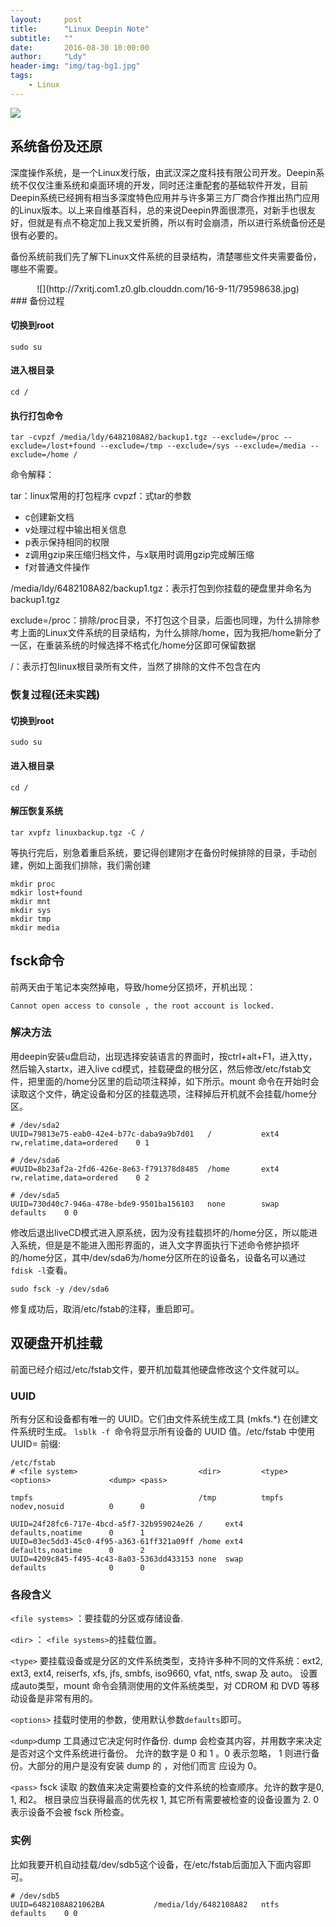 ```yaml
---
layout:     post
title:      "Linux Deepin Note"
subtitle:   ""
date:       2016-08-30 10:00:00
author:     "Ldy"
header-img: "img/tag-bg1.jpg"
tags:
    - Linux
---
```


![](http://7xritj.com1.z0.glb.clouddn.com/16-9-11/90739124.jpg)
<!--more-->

## 系统备份及还原

深度操作系统，是一个Linux发行版，由武汉深之度科技有限公司开发。Deepin系统不仅仅注重系统和桌面环境的开发，同时还注重配套的基础软件开发，目前Deepin系统已经拥有相当多深度特色应用并与许多第三方厂商合作推出热门应用的Linux版本。以上来自维基百科，总的来说Deepin界面很漂亮，对新手也很友好，但就是有点不稳定加上我又爱折腾，所以有时会崩溃，所以进行系统备份还是很有必要的。

备份系统前我们先了解下Linux文件系统的目录结构，清楚哪些文件夹需要备份，哪些不需要。

<center>
![](http://7xritj.com1.z0.glb.clouddn.com/16-9-11/79598638.jpg)
</center>
### 备份过程

#### 切换到root

```shell
sudo su
```

#### 进入根目录
```shell
cd /
```

#### 执行打包命令
```shell
tar -cvpzf /media/ldy/6482108A82/backup1.tgz --exclude=/proc --exclude=/lost+found --exclude=/tmp --exclude=/sys --exclude=/media --exclude=/home /
```

命令解释：

tar：linux常用的打包程序
cvpzf：式tar的参数
- c­创建新文档
- v­处理过程中输出相关信息
- p­表示保持相同的权限
- z­调用gzip来压缩归档文件，与­x联用时调用gzip完成解压缩
- f­对普通文件操作

/media/ldy/6482108A82/backup1.tgz：表示打包到你挂载的硬盘里并命名为backup1.tgz

­­exclude=/proc：排除/proc目录，不打包这个目录，后面也同理，为什么排除参考上面的Linux文件系统的目录结构，为什么排除/home，因为我把/home新分了一区，在重装系统的时候选择不格式化/home分区即可保留数据

/：表示打包linux根目录所有文件，当然了排除的文件不包含在内

### 恢复过程(还未实践)

#### 切换到root
```
sudo su  
```

#### 进入根目录
```
cd /  
```
#### 解压恢复系统
```
tar xvpfz linuxbackup.tgz -C /  
```
等执行完后，别急着重启系统，要记得创建刚才在备份时候排除的目录，手动创建，例如上面我们排除，我们需创建
```
mkdir proc  
mdkir lost+found  
mkdir mnt   
mkdir sys  
mkdir tmp
mkdir media
```

## fsck命令

前两天由于笔记本突然掉电，导致/home分区损坏，开机出现：
```
Cannot open access to console , the root account is locked.
```

### 解决方法
用deepin安装u盘启动，出现选择安装语言的界面时，按ctrl+alt+F1，进入tty，然后输入startx，进入live cd模式，挂载硬盘的根分区，然后修改/etc/fstab文件，把里面的/home分区里的启动项注释掉，如下所示。mount 命令在开始时会读取这个文件，确定设备和分区的挂载选项，注释掉后开机就不会挂载/home分区。
```
# /dev/sda2
UUID=79813e75-eab0-42e4-b77c-daba9a9b7d01	/         	ext4      	rw,relatime,data=ordered	0 1

# /dev/sda6
#UUID=8b23af2a-2fd6-426e-8e63-f791378d8485	/home     	ext4      	rw,relatime,data=ordered	0 2

# /dev/sda5
UUID=730d40c7-946a-478e-bde9-9501ba156103	none      	swap      	defaults  	0 0
```

修改后退出liveCD模式进入原系统，因为没有挂载损坏的/home分区，所以能进入系统，但是是不能进入图形界面的，进入文字界面执行下述命令修护损坏的/home分区，其中/dev/sda6为/home分区所在的设备名，设备名可以通过`fdisk -l`查看。
```
sudo fsck -y /dev/sda6
```
修复成功后，取消/etc/fstab的注释，重启即可。

## 双硬盘开机挂载

前面已经介绍过/etc/fstab文件，要开机加载其他硬盘修改这个文件就可以。

### UUID
所有分区和设备都有唯一的 UUID。它们由文件系统生成工具 (mkfs.\*) 在创建文件系统时生成。
`lsblk -f `命令将显示所有设备的 UUID 值。/etc/fstab 中使用 UUID= 前缀:
```
/etc/fstab
# <file system>                           <dir>         <type>    <options>             <dump> <pass>

tmpfs                                     /tmp          tmpfs     nodev,nosuid          0      0

UUID=24f28fc6-717e-4bcd-a5f7-32b959024e26 /     ext4              defaults,noatime      0      1
UUID=03ec5dd3-45c0-4f95-a363-61ff321a09ff /home ext4              defaults,noatime      0      2
UUID=4209c845-f495-4c43-8a03-5363dd433153 none  swap              defaults              0      0
```
### 各段含义

`<file systems>` ：要挂载的分区或存储设备.

`<dir>` ： `<file systems>`的挂载位置。

`<type>`  要挂载设备或是分区的文件系统类型，支持许多种不同的文件系统：ext2, ext3, ext4, reiserfs, xfs, jfs, smbfs, iso9660, vfat, ntfs, swap 及 auto。 设置成auto类型，mount 命令会猜测使用的文件系统类型，对 CDROM 和 DVD 等移动设备是非常有用的。

`<options>` 挂载时使用的参数，使用默认参数`defaults`即可。

`<dump>`dump 工具通过它决定何时作备份. dump 会检查其内容，并用数字来决定是否对这个文件系统进行备份。 允许的数字是 0 和 1 。0 表示忽略， 1 则进行备份。大部分的用户是没有安装 dump 的 ，对他们而言 <dump> 应设为 0。

`<pass>` fsck 读取 <pass> 的数值来决定需要检查的文件系统的检查顺序。允许的数字是0, 1, 和2。 根目录应当获得最高的优先权 1, 其它所有需要被检查的设备设置为 2. 0 表示设备不会被 fsck 所检查。

### 实例

比如我要开机自动挂载/dev/sdb5这个设备，在/etc/fstab后面加入下面内容即可。

```
# /dev/sdb5
UUID=6482108A821062BA           /media/ldy/6482108A82   ntfs     	defaults  	0 0
```
